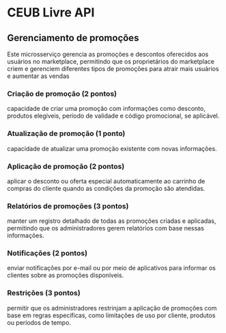 # CEUB Livre API

## Gerenciamento de promoções

Este microsserviço gerencia as promoções e descontos oferecidos aos usuários no marketplace, permitindo que os
proprietários do marketplace criem e gerenciem diferentes tipos de promoções para atrair mais usuários e aumentar as
vendas

### Criação de promoção (2 pontos)

capacidade de criar uma promoção com informações como desconto, produtos elegíveis, período de validade e código
promocional, se aplicável.

### Atualização de promoção (1 ponto)

capacidade de atualizar uma promoção existente com novas informações.

### Aplicação de promoção (2 pontos)

aplicar o desconto ou oferta especial automaticamente ao carrinho de compras do cliente quando as condições da promoção
são atendidas.

### Relatórios de promoções (3 pontos)

manter um registro detalhado de todas as promoções criadas e aplicadas, permitindo que os administradores gerem
relatórios com base nessas informações.

### Notificações (2 pontos)

enviar notificações por e-mail ou por meio de aplicativos para informar os clientes sobre as promoções disponíveis.

### Restrições (3 pontos)

permitir que os administradores restrinjam a aplicação de promoções com base em regras específicas, como limitações de
uso por cliente, produtos ou períodos de tempo.

